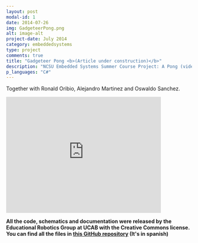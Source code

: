 ```yaml
---
layout: post
modal-id: 1
date: 2014-07-26
img: GadgeteerPong.png
alt: image-alt
project-date: July 2014
category: embeddedsystems
type: project
comments: true
title: "Gadgeteer Pong <b>(Article under construction)</b>"
description: "NCSU Embedded Systems Summer Course Project: A Pong (videogame) rendition for the FEZ Hydra Gadgeteer boards."
p_languages: "C#"
---
```


Together with Ronald Oribio, Alejandro Martinez and Oswaldo Sanchez.

<embed width="420" height="315"
src="http://www.youtube.com/watch?v=QoQYBjscoxM">

<b>All the code, schematics and documentation were released by the Educational Robotics Group at UCAB with the Creative Commons license. You can find all the files in <a href="https://github.com/YoshuaNava/GrupoRoboticaEducativaUCAB">this GitHub repository</a> (It's in spanish) </b>

